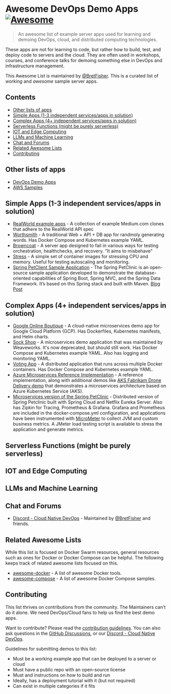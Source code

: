 <!--lint disable awesome-contributing awesome-git-repo-age awesome-toc awesome-list-item-->
# Awesome DevOps Demo Apps [![Awesome](https://awesome.re/badge.svg)](https://awesome.re)

> An awesome list of example server apps used for learning and demoing DevOps, cloud, and distributed computing technologies.

These apps are not for learning to code, but rather how to build, test, and deploy code to servers and the cloud. They are often used in workshops, courses, and conference talks for demoing something else in DevOps and infrastructure management.

This Awesome List is maintained by [@BretFisher](https://github.com/BretFisher). This is a curated list of *working* and *awesome* sample server apps.

## Contents<!-- omit from toc -->

- [Other lists of apps](#other-lists-of-apps)
- [Simple Apps (1-3 independent services/apps in solution)](#simple-apps-1-3-independent-servicesapps-in-solution)
- [Complex Apps (4+ independent services/apps in solution)](#complex-apps-4-independent-servicesapps-in-solution)
- [Serverless Functions (might be purely serverless)](#serverless-functions-might-be-purely-serverless)
- [IOT and Edge Computing](#iot-and-edge-computing)
- [LLMs and Machine Learning](#llms-and-machine-learning)
- [Chat and Forums](#chat-and-forums)
- [Related Awesome Lists](#related-awesome-lists)
- [Contributing](#contributing)

## Other lists of apps

- [DevOps Demo Apps](https://github.com/devopsdemoapps)
- [AWS Samples](https://github.com/aws-samples)

## Simple Apps (1-3 independent services/apps in solution)

- [RealWorld example apps](https://github.com/gothinkster/realworld) - A collection of example Medium.com clones that adhere to the RealWorld API spec
- [Worthsmith](https://github.com/dockersamples/wordsmith) - A traditional Web + API + DB app for randmoly generating words. Has Docker Compose and Kubernetes example YAML.
- [Browncoat](https://github.com/BretFisher/browncoat) - A server app designed to fail in various ways for testing orchestration, healthchecks, and recovery. "It aims to misbehave"
- [Stress](https://github.com/BretFisher/stress) - A simple set of container images for stressing CPU and memory. Useful for testing autoscaling and monitoring.
- [Spring PetClient Sample Application](https://github.com/spring-projects/spring-petclinic) - The Spring PetClinic is an open-source sample application developed to demonstrate the database-oriented capabilities of Spring Boot, Spring MVC, and the Spring Data Framework. It’s based on this Spring stack and built with Maven.  [Blog Post](https://www.docker.com/blog/containerizing-a-legendary-petclinic-app-built-with-spring-boot/)  

## Complex Apps (4+ independent services/apps in solution)

- [Google Online Boutique](https://github.com/GoogleCloudPlatform/microservices-demo) - A cloud-native microservices demo app for Google Cloud Platform (GCP). Has Dockerfiles, Kubernetes manifests, and Helm charts.
- [Sock Shop](https://github.com/microservices-demo/microservices-demo) - A microservices demo application that was maintained by Weaveworks. It's now deprecated, but should still work. Has Docker Compose and Kubernetes example YAML. Also has logging and monitoring YAML.
- [Voting App](https://github.com/dockersamples/example-voting-app) - A distributed application that runs across multiple Docker containers. Has Docker Compose and Kubernetes example YAML.
- [Azure Microservices Reference Implementation](https://github.com/mspnp/microservices-reference-implementation) - A reference implementation, along with additional demos like [AKS Fabrikam Drone Delivery demo](https://github.com/mspnp/aks-fabrikam-dronedelivery) that demonstrates a microservices architecture based on Azure Kubernetes Service (AKS).
- [Microservices version of the Spring PetClinic](https://github.com/spring-petclinic/spring-petclinic-microservices) - Distributed version of Spring Petclinic built with Spring Cloud and Netflix Eureka Server.  Also has Zipkin for Tracing, Prometheus & Grafana.  Grafana and Prometheus are included in the docker-compose.yml configuration, and applications have been instrumented with [MicroMeter](https://micrometer.io/) to collect JVM and custom business metrics. A JMeter load testing script is available to stress the application and generate metrics.

## Serverless Functions (might be purely serverless)


## IOT and Edge Computing


## LLMs and Machine Learning


## Chat and Forums

- [Discord - Cloud Native DevOps](https://discord.gg/devops) - Maintained by [@BretFisher](https://github.com/BretFisher) and friends.<!--lint ignore double-link-->

## Related Awesome Lists

While this list is focused on Docker Swarm resources, general resources such as ones for Docker or Docker Compose can be helpful. The following keeps track of related awesome lists focused on this.

- [awesome-docker](https://github.com/veggiemonk/awesome-docker) - A list of awesome Docker tools.
- [awesome-compose](https://github.com/docker/awesome-compose) - A list of awesome Docker Compose samples.


## Contributing

This list thrives on contributions from the community. The Maintainers can't do it alone. We need DevOps/Cloud fans to help us find the best demo apps.

Want to contribute? Please read the [contribution guidelines](contributing.md). You can also ask questions in the [GitHub Discussions](./discussions), or our [Discord - Cloud Native DevOps](https://discord.gg/devops).

Guidelines for submitting demos to this list:

- Must be a working example app that can be deployed to a server or cloud
- Must have a public repo with an open-source license
- Must and instructions on how to build and run
- Ideally, has a deployment tutorial with it (but not required)
- Can exist in multiple categories if it fits
